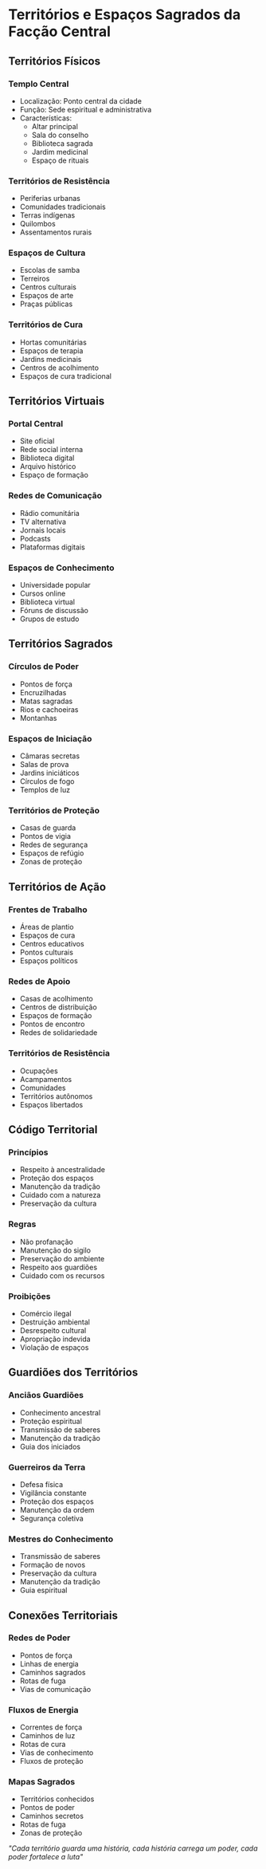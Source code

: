 # Territórios e Espaços Sagrados da Facção Central

## Territórios Físicos

### Templo Central
- Localização: Ponto central da cidade
- Função: Sede espiritual e administrativa
- Características:
  - Altar principal
  - Sala do conselho
  - Biblioteca sagrada
  - Jardim medicinal
  - Espaço de rituais

### Territórios de Resistência
- Periferias urbanas
- Comunidades tradicionais
- Terras indígenas
- Quilombos
- Assentamentos rurais

### Espaços de Cultura
- Escolas de samba
- Terreiros
- Centros culturais
- Espaços de arte
- Praças públicas

### Territórios de Cura
- Hortas comunitárias
- Espaços de terapia
- Jardins medicinais
- Centros de acolhimento
- Espaços de cura tradicional

## Territórios Virtuais

### Portal Central
- Site oficial
- Rede social interna
- Biblioteca digital
- Arquivo histórico
- Espaço de formação

### Redes de Comunicação
- Rádio comunitária
- TV alternativa
- Jornais locais
- Podcasts
- Plataformas digitais

### Espaços de Conhecimento
- Universidade popular
- Cursos online
- Biblioteca virtual
- Fóruns de discussão
- Grupos de estudo

## Territórios Sagrados

### Círculos de Poder
- Pontos de força
- Encruzilhadas
- Matas sagradas
- Rios e cachoeiras
- Montanhas

### Espaços de Iniciação
- Câmaras secretas
- Salas de prova
- Jardins iniciáticos
- Círculos de fogo
- Templos de luz

### Territórios de Proteção
- Casas de guarda
- Pontos de vigia
- Redes de segurança
- Espaços de refúgio
- Zonas de proteção

## Territórios de Ação

### Frentes de Trabalho
- Áreas de plantio
- Espaços de cura
- Centros educativos
- Pontos culturais
- Espaços políticos

### Redes de Apoio
- Casas de acolhimento
- Centros de distribuição
- Espaços de formação
- Pontos de encontro
- Redes de solidariedade

### Territórios de Resistência
- Ocupações
- Acampamentos
- Comunidades
- Territórios autônomos
- Espaços libertados

## Código Territorial

### Princípios
- Respeito à ancestralidade
- Proteção dos espaços
- Manutenção da tradição
- Cuidado com a natureza
- Preservação da cultura

### Regras
- Não profanação
- Manutenção do sigilo
- Preservação do ambiente
- Respeito aos guardiões
- Cuidado com os recursos

### Proibições
- Comércio ilegal
- Destruição ambiental
- Desrespeito cultural
- Apropriação indevida
- Violação de espaços

## Guardiões dos Territórios

### Anciãos Guardiões
- Conhecimento ancestral
- Proteção espiritual
- Transmissão de saberes
- Manutenção da tradição
- Guia dos iniciados

### Guerreiros da Terra
- Defesa física
- Vigilância constante
- Proteção dos espaços
- Manutenção da ordem
- Segurança coletiva

### Mestres do Conhecimento
- Transmissão de saberes
- Formação de novos
- Preservação da cultura
- Manutenção da tradição
- Guia espiritual

## Conexões Territoriais

### Redes de Poder
- Pontos de força
- Linhas de energia
- Caminhos sagrados
- Rotas de fuga
- Vias de comunicação

### Fluxos de Energia
- Correntes de força
- Caminhos de luz
- Rotas de cura
- Vias de conhecimento
- Fluxos de proteção

### Mapas Sagrados
- Territórios conhecidos
- Pontos de poder
- Caminhos secretos
- Rotas de fuga
- Zonas de proteção

*"Cada território guarda uma história, cada história carrega um poder, cada poder fortalece a luta"* 